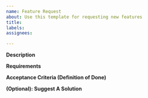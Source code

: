 ```yaml
---
name: Feature Request
about: Use this template for requesting new features
title:
labels: 
assignees:

---
```



<!--
Please look through the existing issues to see if this issue has been created.
If so, please consider using that Issue to add any additional information.
-->

<!--
Please remove unwanted/unrelated/irrelevant information such as comments.
Use proper formatting to separate code snippets from text description.
Please copy any output files into a Github gist (for e.g.) and link to the gist, rather than relying on paths that might change.
-->

**Description**
<!-- Provide a consise description of the problem to be addressed by this feature request. -->
<!-- Please be clear what parts of the problem are considered to be in-scope and out-of-scope -->

**Requirements**
<!-- What does the new code need to accomplish? -->

**Acceptance Criteria (Definition of Done)**
<!-- What does it mean for this to be finished? -->

**(Optional): Suggest A Solution**
<!--
A concise description of your preferred solution. Things to address include:
* Details of the technical implementation
* Tradeoffs made in design decisions
* Caveats and considerations for the future

If there are multiple solutions, please present each one separately. Save comparisons for the very end.)
-->
